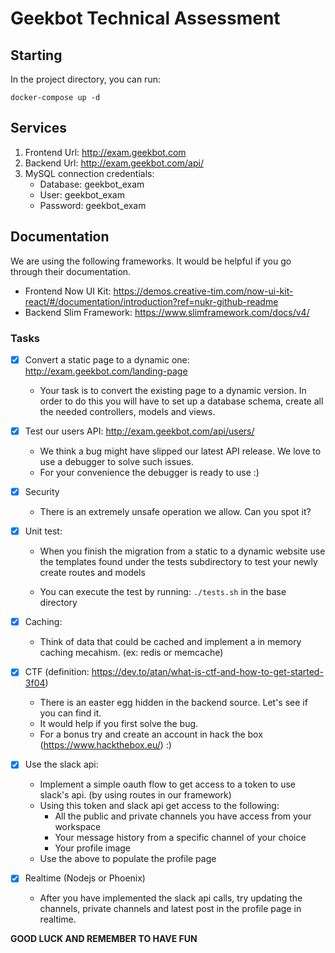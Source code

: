 # Geekbot Technical Assessment

## Starting

In the project directory, you can run:

`docker-compose up -d`

## Services

1. Frontend Url: http://exam.geekbot.com
2. Backend Url: http://exam.geekbot.com/api/
3. MySQL connection credentials: 
	- Database: geekbot_exam
    - User: geekbot_exam
    - Password: geekbot_exam
## Documentation

We are using the following frameworks. It would be helpful if you go through their documentation.

- Frontend Now UI Kit: https://demos.creative-tim.com/now-ui-kit-react/#/documentation/introduction?ref=nukr-github-readme
- Backend Slim Framework: https://www.slimframework.com/docs/v4/

### Tasks

- [X] Convert a static page to a dynamic one: http://exam.geekbot.com/landing-page

    - Your task is to convert the existing page to a dynamic version. In order to do this you will have to set up a database schema, create all the needed controllers, models and views.

- [X] Test our users API: http://exam.geekbot.com/api/users/ 

    - We think a bug might have slipped our latest API release. We love to use a debugger to solve such issues.
    - For your convenience the debugger is ready to use :)

- [X] Security
    - There is an extremely unsafe operation we allow. Can you spot it?

- [X] Unit test:

    - When you finish the migration from a static to a dynamic website use the templates found under the tests subdirectory to test your newly create routes and models

    - You can execute the test by running: `./tests.sh` in the base directory

- [X] Caching: 

    - Think of data that could be cached and implement a in memory caching mecahism. (ex: redis or memcache)

- [X] CTF (definition: https://dev.to/atan/what-is-ctf-and-how-to-get-started-3f04)

    - There is an easter egg hidden in the backend source. Let's see if you can find it.
    - It would help if you first solve the bug.
    - For a bonus try and create an account in hack the box (https://www.hackthebox.eu/) :)

- [X] Use the slack api:

    - Implement a simple oauth flow to get access to a token to use slack's api. (by using routes in our framework)
    - Using this token and slack api get access to the following:
        - All the public and private channels you have access from your workspace
        - Your message history from a specific channel of your choice
        - Your profile image
    - Use the above to populate the profile page

- [X] Realtime (Nodejs or Phoenix)

    - After you have implemented the slack api calls,
    try updating the channels, private channels and latest post in the profile page in realtime.


**GOOD LUCK AND REMEMBER TO HAVE FUN**